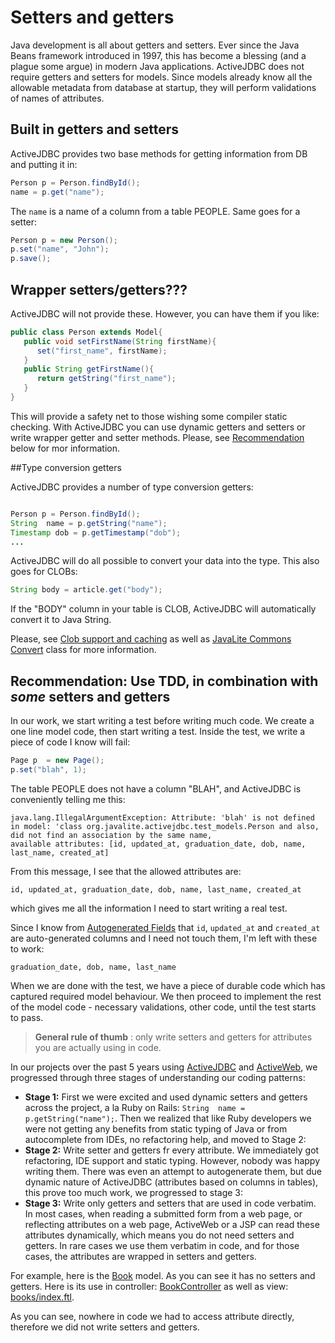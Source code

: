<div class="page-header">
   <h1>Setters and getters</h1>
</div>


Java development is all about getters and setters. Ever since the Java Beans framework introduced in 1997, this has become a blessing (and a plague some argue) in modern Java applications. ActiveJDBC does not require getters and setters for models. Since models already know all the allowable metadata from database at startup, they will perform validations of names of attributes.

## Built in getters and setters

ActiveJDBC provides two base methods for getting information from DB and putting it in:

~~~~ {.java  .numberLines}
Person p = Person.findById();
name = p.get("name");
~~~~

The `name` is a name of a column from a table PEOPLE. Same goes for a setter:

~~~~ {.java  .numberLines}
Person p = new Person();
p.set("name", "John");
p.save();
~~~~

## Wrapper setters/getters???

ActiveJDBC will not provide these. However, you can have them if you like:

~~~~ {.java  .numberLines}
public class Person extends Model{
   public void setFirstName(String firstName){
      set("first_name", firstName);
   }
   public String getFirstName(){
      return getString("first_name");
   }
}
~~~~

This will provide a safety net to those wishing some compiler static checking.
With ActiveJDBC you can use dynamic getters and setters or write wrapper getter and setter methods.
Please, see [Recommendation](#recommendation-use-tdd-in-combination-with-some-setters-and-getters) below for mor information.

##Type conversion getters

ActiveJDBC provides a number of type conversion getters:

~~~~ {.java  .numberLines}

Person p = Person.findById();
String  name = p.getString("name");
Timestamp dob = p.getTimestamp("dob");
...
~~~~

ActiveJDBC will do all possible to convert your data into the type. This also goes for CLOBs:

~~~~ {.java  .numberLines}
String body = article.get("body");
~~~~

If the "BODY" column in your table is CLOB, ActiveJDBC will automatically convert it to Java String.

Please, see [Clob support and caching](clob_support_and_caching)
as well as [JavaLite Commons Convert](http://javalite.github.io/activejdbc/org/javalite/common/Convert.html) class for more information.

## Recommendation: Use TDD, in combination with *some* setters and getters


In our work, we start writing a test before writing much code. We create a one line model code, then start writing a test.
Inside the test, we write a piece of code I know will fail:

~~~~ {.java  .numberLines}
Page p  = new Page();
p.set("blah", 1);
~~~~

The table PEOPLE does not have a column "BLAH", and ActiveJDBC is conveniently telling me this:

~~~~ {.prettyprint}
java.lang.IllegalArgumentException: Attribute: 'blah' is not defined in model: 'class org.javalite.activejdbc.test_models.Person and also, did not find an association by the same name,
available attributes: [id, updated_at, graduation_date, dob, name, last_name, created_at]
~~~~

From this message, I see that the allowed attributes are:

~~~~ {.prettyprint}
id, updated_at, graduation_date, dob, name, last_name, created_at
~~~~

which gives me all the information I need to start writing a real test.

Since I know from [Autogenerated Fields](autogenerated_fields) that `id`, `updated_at` and `created_at` are
auto-generated columns and I need not touch them, I'm left with these to work:

~~~~ {.prettyprint}
graduation_date, dob, name, last_name
~~~~

When we are done with the test, we have a piece of durable code which has captured required model behaviour.
We then proceed to implement the rest of the model code - necessary validations, other code, until the test starts to pass.


> **General rule of thumb** : only write setters and getters for attributes you are actually using in code.

In our projects over the past 5 years using [ActiveJDBC](activejdbc) and [ActiveWeb](activeweb), we progressed through
three stages of understanding our coding patterns:

* **Stage 1:** First we were excited and used dynamic setters and getters across the project, a la Ruby on Rails: `String  name = p.getString("name");`.
  Then we realized that like Ruby developers we were not getting any benefits from static typing of Java or from autocomplete from IDEs,
  no refactoring help, and moved to Stage 2:
* **Stage 2:** Write setter and getters fr every attribute. We immediately got refactoring, IDE support and static typing.
However, nobody was happy writing them. There was even an attempt to autogenerate them, but due dynamic nature of ActiveJDBC
(attributes based on columns in tables), this prove too much work, we progressed to stage 3:
* **Stage 3:** Write only getters and setters that are used in code verbatim. In most cases, when reading a submitted form
from a web page, or reflecting attributes on a web page, ActiveWeb or a JSP can read these attributes dynamically, which means you
do not need setters and getters. In rare cases we use them verbatim in code, and for those cases, the attributes are wrapped
in setters and getters.

For example, here is the [Book](https://github.com/javalite/activeweb-simple/blob/master/src/main/java/app/models/Book.java) model.
As you can see it has no setters and getters. Here is its use in controller: [BookController](https://github.com/javalite/activeweb-simple/blob/master/src/main/java/app/controllers/BooksController.java)
as well as view: [books/index.ftl](https://github.com/javalite/activeweb-simple/blob/master/src/main/webapp/WEB-INF/views/books/index.ftl).

As you can see, nowhere in code we had to access attribute directly, therefore we did not write setters and getters.


